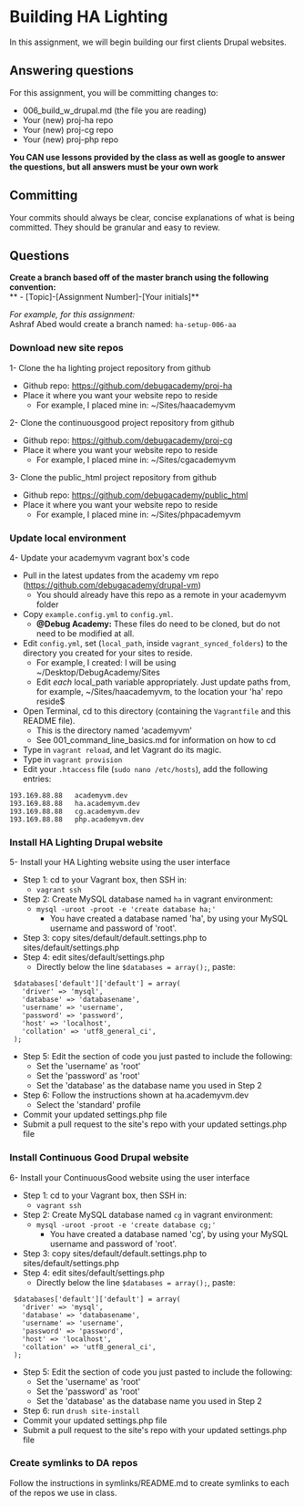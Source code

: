 # Building HA Lighting
In this assignment, we will begin building our first clients Drupal websites.  

## Answering questions
For this assignment, you will be committing changes to:  
- 006_build_w_drupal.md (the file you are reading)
- Your (new) proj-ha repo
- Your (new) proj-cg repo
- Your (new) proj-php repo

**You CAN use lessons provided by the class as well as google to answer the questions, but all answers must be your own work**  

## Committing
Your commits should always be clear, concise explanations of what is being committed. They should be granular and easy to review.  

## Questions
**Create a branch based off of the master branch using the following convention:**  
** - [Topic]-[Assignment Number]-[Your initials]**  

*For example, for this assignment:*  
Ashraf Abed would create a branch named: ```ha-setup-006-aa```  

### Download new site repos

1- Clone the ha lighting project repository from github  
- Github repo: https://github.com/debugacademy/proj-ha
- Place it where you want your website repo to reside
  - For example, I placed mine in: ~/Sites/haacademyvm

2- Clone the continuousgood project repository from github  
- Github repo: https://github.com/debugacademy/proj-cg
- Place it where you want your website repo to reside
  - For example, I placed mine in: ~/Sites/cgacademyvm

3- Clone the public_html project repository from github  
- Github repo: https://github.com/debugacademy/public_html
- Place it where you want your website repo to reside
  - For example, I placed mine in: ~/Sites/phpacademyvm

### Update local environment

4- Update your academyvm vagrant box's code  
- Pull in the latest updates from the academy vm repo (https://github.com/debugacademy/drupal-vm)
  - You should already have this repo as a remote in your academyvm folder
- Copy `example.config.yml` to `config.yml`.
  - **@Debug Academy:** These files do need to be cloned, but do not need to be modified at all.
- Edit `config.yml`, set (`local_path`, inside `vagrant_synced_folders`) to the directory you created for your sites to reside.
  - For example, I created: I will be using ~/Desktop/DebugAcademy/Sites
  - Edit *each* local_path variable appropriately. Just update paths from, for example, ~/Sites/haacademyvm, to the location your 'ha' repo reside$
- Open Terminal, cd to this directory (containing the `Vagrantfile` and this README file).
  - This is the directory named 'academyvm'
  - See 001_command_line_basics.md for information on how to cd
- Type in `vagrant reload`, and let Vagrant do its magic.
- Type in `vagrant provision`
- Edit your `.htaccess` file (```sudo nano /etc/hosts```), add the following entries:

```
193.169.88.88   academyvm.dev
193.169.88.88   ha.academyvm.dev
193.169.88.88   cg.academyvm.dev
193.169.88.88   php.academyvm.dev
```

### Install HA Lighting Drupal website

5- Install your HA Lighting website using the user interface
- Step 1: cd to your Vagrant box, then SSH in: 
  - `vagrant ssh`
- Step 2: Create MySQL database named `ha` in vagrant environment:
  - `mysql -uroot -proot -e 'create database ha;'`
    - You have created a database named 'ha', by using your MySQL username and password of 'root'.
- Step 3: copy sites/default/default.settings.php to sites/default/settings.php
- Step 4: edit sites/default/settings.php
  - Directly below the line `$databases = array();`, paste:
```
 $databases['default']['default'] = array(
   'driver' => 'mysql',
   'database' => 'databasename',
   'username' => 'username',
   'password' => 'password',
   'host' => 'localhost',
   'collation' => 'utf8_general_ci',
 );
```
- Step 5: Edit the section of code you just pasted to include the following:
  - Set the 'username' as 'root'
  - Set the 'password' as 'root'
  - Set the 'database' as the database name you used in Step 2
- Step 6: Follow the instructions shown at ha.academyvm.dev
  - Select the 'standard' profile
- Commit your updated settings.php file
- Submit a pull request to the site's repo with your updated settings.php file

### Install Continuous Good Drupal website

6- Install your ContinuousGood website using the user interface
- Step 1: cd to your Vagrant box, then SSH in: 
  - `vagrant ssh`
- Step 2: Create MySQL database named `cg` in vagrant environment:
  - `mysql -uroot -proot -e 'create database cg;'`
    - You have created a database named 'cg', by using your MySQL username and password of 'root'.
- Step 3: copy sites/default/default.settings.php to sites/default/settings.php
- Step 4: edit sites/default/settings.php
  - Directly below the line `$databases = array();`, paste:
```
 $databases['default']['default'] = array(
   'driver' => 'mysql',
   'database' => 'databasename',
   'username' => 'username',
   'password' => 'password',
   'host' => 'localhost',
   'collation' => 'utf8_general_ci',
 );
```
- Step 5: Edit the section of code you just pasted to include the following:
  - Set the 'username' as 'root'
  - Set the 'password' as 'root'
  - Set the 'database' as the database name you used in Step 2
- Step 6: run `drush site-install`
- Commit your updated settings.php file
- Submit a pull request to the site's repo with your updated settings.php file

### Create symlinks to DA repos
Follow the instructions in symlinks/README.md to create symlinks to each of the repos we use in class.